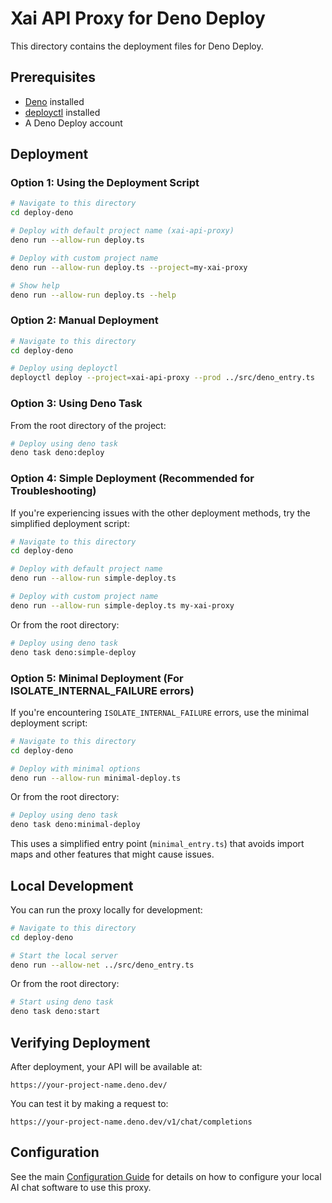 # Xai API Proxy for Deno Deploy

This directory contains the deployment files for Deno Deploy.

## Prerequisites

- [Deno](https://deno.land/) installed
- [deployctl](https://deno.com/deploy/docs/deployctl) installed
- A Deno Deploy account

## Deployment

### Option 1: Using the Deployment Script

```bash
# Navigate to this directory
cd deploy-deno

# Deploy with default project name (xai-api-proxy)
deno run --allow-run deploy.ts

# Deploy with custom project name
deno run --allow-run deploy.ts --project=my-xai-proxy

# Show help
deno run --allow-run deploy.ts --help
```

### Option 2: Manual Deployment

```bash
# Navigate to this directory
cd deploy-deno

# Deploy using deployctl
deployctl deploy --project=xai-api-proxy --prod ../src/deno_entry.ts
```

### Option 3: Using Deno Task

From the root directory of the project:

```bash
# Deploy using deno task
deno task deno:deploy
```

### Option 4: Simple Deployment (Recommended for Troubleshooting)

If you're experiencing issues with the other deployment methods, try the simplified deployment script:

```bash
# Navigate to this directory
cd deploy-deno

# Deploy with default project name
deno run --allow-run simple-deploy.ts

# Deploy with custom project name
deno run --allow-run simple-deploy.ts my-xai-proxy
```

Or from the root directory:

```bash
# Deploy using deno task
deno task deno:simple-deploy
```

### Option 5: Minimal Deployment (For ISOLATE_INTERNAL_FAILURE errors)

If you're encountering `ISOLATE_INTERNAL_FAILURE` errors, use the minimal deployment script:

```bash
# Navigate to this directory
cd deploy-deno

# Deploy with minimal options
deno run --allow-run minimal-deploy.ts
```

Or from the root directory:

```bash
# Deploy using deno task
deno task deno:minimal-deploy
```

This uses a simplified entry point (`minimal_entry.ts`) that avoids import maps and other features that might cause issues.

## Local Development

You can run the proxy locally for development:

```bash
# Navigate to this directory
cd deploy-deno

# Start the local server
deno run --allow-net ../src/deno_entry.ts
```

Or from the root directory:

```bash
# Start using deno task
deno task deno:start
```

## Verifying Deployment

After deployment, your API will be available at:

```
https://your-project-name.deno.dev/
```

You can test it by making a request to:

```
https://your-project-name.deno.dev/v1/chat/completions
```

## Configuration

See the main [Configuration Guide](../CONFIGURATION-GUIDE.md) for details on how to configure your local AI chat software to use this proxy.
